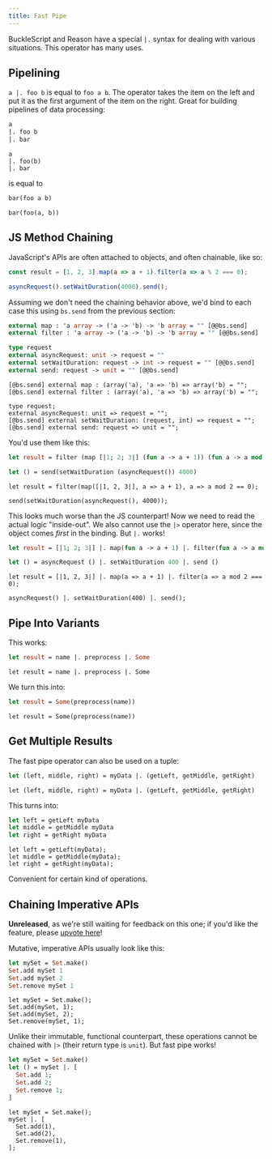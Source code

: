 ```yaml
---
title: Fast Pipe
---
```


BuckleScript and Reason have a special `|.` syntax for dealing with various situations. This operator has many uses.

## Pipelining

`a |. foo b` is equal to `foo a b`. The operator takes the item on the left and put it as the first argument of the item on the right. Great for building pipelines of data processing:

```ocaml
a
|. foo b
|. bar
```

```reason
a
|. foo(b)
|. bar
```

is equal to

```ocaml
bar(foo a b)
```

```reason
bar(foo(a, b))
```

## JS Method Chaining

JavaScript's APIs are often attached to objects, and often chainable, like so:

```js
const result = [1, 2, 3].map(a => a + 1).filter(a => a % 2 === 0);

asyncRequest().setWaitDuration(4000).send();
```

Assuming we don't need the chaining behavior above, we'd bind to each case this using `bs.send` from the previous section:

```ocaml
external map : 'a array -> ('a -> 'b) -> 'b array = "" [@@bs.send]
external filter : 'a array -> ('a -> 'b) -> 'b array = "" [@@bs.send]

type request
external asyncRequest: unit -> request = ""
external setWaitDuration: request -> int -> request = "" [@@bs.send]
external send: request -> unit = "" [@@bs.send]
```

```reason
[@bs.send] external map : (array('a), 'a => 'b) => array('b) = "";
[@bs.send] external filter : (array('a), 'a => 'b) => array('b) = "";

type request;
external asyncRequest: unit => request = "";
[@bs.send] external setWaitDuration: (request, int) => request = "";
[@bs.send] external send: request => unit = "";
```

You'd use them like this:

```ocaml
let result = filter (map [|1; 2; 3|] (fun a -> a + 1)) (fun a -> a mod 2 = 0)

let () = send(setWaitDuration (asyncRequest()) 4000)
```

```reason
let result = filter(map([|1, 2, 3|], a => a + 1), a => a mod 2 == 0);

send(setWaitDuration(asyncRequest(), 4000));
```

This looks much worse than the JS counterpart! Now we need to read the actual logic "inside-out". We also cannot use the `|>` operator here, since the object comes _first_ in the binding. But `|.` works!

```ocaml
let result = [|1; 2; 3|] |. map(fun a -> a + 1) |. filter(fun a -> a mod 2 == 0)

let () = asyncRequest () |. setWaitDuration 400 |. send ()
```

```reason
let result = [|1, 2, 3|] |. map(a => a + 1) |. filter(a => a mod 2 === 0);

asyncRequest() |. setWaitDuration(400) |. send();
```

## Pipe Into Variants

This works:

```ocaml
let result = name |. preprocess |. Some
```

```reason
let result = name |. preprocess |. Some
```

We turn this into:

```ocaml
let result = Some(preprocess(name))
```

```reason
let result = Some(preprocess(name))
```

## Get Multiple Results

The fast pipe operator can also be used on a tuple:

```ocaml
let (left, middle, right) = myData |. (getLeft, getMiddle, getRight)
```

```reason
let (left, middle, right) = myData |. (getLeft, getMiddle, getRight)
```

This turns into:

```ocaml
let left = getLeft myData
let middle = getMiddle myData
let right = getRight myData
```

```reason
let left = getLeft(myData);
let middle = getMiddle(myData);
let right = getRight(myData);
```

Convenient for certain kind of operations.

## Chaining Imperative APIs

**Unreleased**, as we're still waiting for feedback on this one; if you'd like the feature, please [upvote here](https://github.com/BuckleScript/bucklescript/issues/2748)!

Mutative, imperative APIs usually look like this:

```ocaml
let mySet = Set.make()
Set.add mySet 1
Set.add mySet 2
Set.remove mySet 1
```

```reason
let mySet = Set.make();
Set.add(mySet, 1);
Set.add(mySet, 2);
Set.remove(mySet, 1);
```

Unlike their immutable, functional counterpart, these operations cannot be chained with `|>` (their return type is `unit`). But fast pipe works!

```ocaml
let mySet = Set.make()
let () = mySet |. [
  Set.add 1;
  Set.add 2;
  Set.remove 1;
]
```

```reason
let mySet = Set.make();
mySet |. [
  Set.add(1),
  Set.add(2),
  Set.remove(1),
];
```
